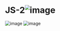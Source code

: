 # JS-2![image](https://user-images.githubusercontent.com/56915075/187491429-84e738ca-6b37-4256-8ed4-3f04ac5ab52d.png)
![image](https://user-images.githubusercontent.com/56915075/187491459-4d241a60-6c35-4a17-8195-abc7abf83a49.png)
![image](https://user-images.githubusercontent.com/56915075/187491486-fc56cec1-7006-4730-a31c-03b24e8d0706.png)

